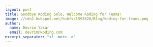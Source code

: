 ```yaml
---
layout: post
title: Goodbye Koding Solo, Welcome Koding for Teams!
image: //cdn2.hubspot.net/hubfs/1593820/Blog/koding-for-teams.png
author:
  name: Devrim Yasar
  email: devrim@koding.com
excerpt_separator: "<!--more-->"
---
```


